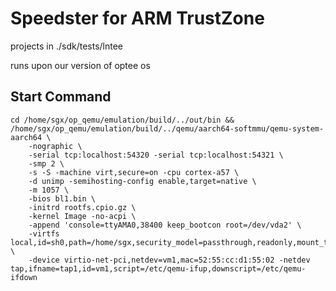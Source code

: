 # Speedster for ARM TrustZone

projects in ./sdk/tests/lntee

runs upon our version of optee os

## Start Command

```shell
cd /home/sgx/op_qemu/emulation/build/../out/bin && /home/sgx/op_qemu/emulation/build/../qemu/aarch64-softmmu/qemu-system-aarch64 \
	-nographic \
	-serial tcp:localhost:54320 -serial tcp:localhost:54321 \
	-smp 2 \
	-s -S -machine virt,secure=on -cpu cortex-a57 \
	-d unimp -semihosting-config enable,target=native \
	-m 1057 \
	-bios bl1.bin \
	-initrd rootfs.cpio.gz \
	-kernel Image -no-acpi \
	-append 'console=ttyAMA0,38400 keep_bootcon root=/dev/vda2' \
	-virtfs local,id=sh0,path=/home/sgx,security_model=passthrough,readonly,mount_tag=sh0 \
	-device virtio-net-pci,netdev=vm1,mac=52:55:cc:d1:55:02 -netdev tap,ifname=tap1,id=vm1,script=/etc/qemu-ifup,downscript=/etc/qemu-ifdown
```